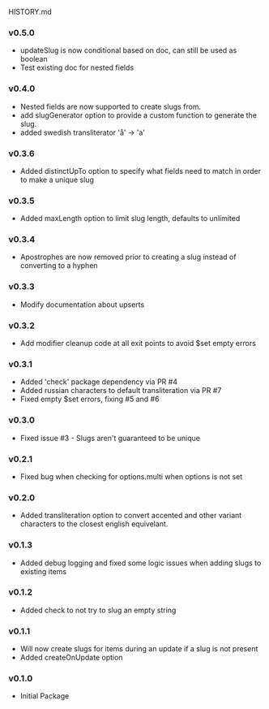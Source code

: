 HISTORY.md

### v0.5.0
 - updateSlug is now conditional based on doc, can still be used as boolean
 - Test existing doc for nested fields

### v0.4.0
 - Nested fields are now supported to create slugs from.
 - add slugGenerator option to provide a custom function to generate the slug.
 - added swedish transliterator 'å' -> 'a'

### v0.3.6
 - Added distinctUpTo option to specify what fields need to match in order to make a unique slug

### v0.3.5
 - Added maxLength option to limit slug length, defaults to unlimited

### v0.3.4
 - Apostrophes are now removed prior to creating a slug instead of converting to a hyphen

### v0.3.3
 - Modify documentation about upserts

### v0.3.2
 - Add modifier cleanup code at all exit points to avoid $set empty errors

### v0.3.1
 - Added 'check' package dependency via PR #4
 - Added russian characters to default transliteration via PR #7
 - Fixed empty $set errors, fixing #5 and #6

### v0.3.0
 - Fixed issue #3 - Slugs aren't guaranteed to be unique

### v0.2.1
 - Fixed bug when checking for options.multi when options is not set

### v0.2.0
 - Added transliteration option to convert accented and other variant characters to the closest english equivelant.

### v0.1.3
 - Added debug logging and fixed some logic issues when adding slugs to existing items

### v0.1.2
 - Added check to not try to slug an empty string

### v0.1.1
  - Will now create slugs for items during an update if a slug is not present
  - Added createOnUpdate option

### v0.1.0
  - Initial Package
